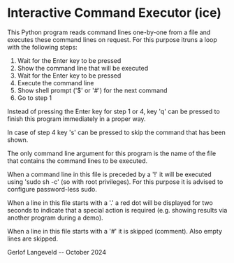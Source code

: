 # Interactive Command Executor (ice)

This Python program reads command lines one-by-one from a file and executes these command lines on request. For this purpose itruns a loop with the following steps:

1. Wait for the Enter key to be pressed
2. Show the command line that will be executed
3. Wait for the Enter key to be pressed
4. Execute the command line
5. Show shell prompt ('$' or '#') for the next command
6. Go to step 1

Instead of pressing the Enter key for step 1 or 4, key 'q' can be pressed to finish this program immediately in a proper way.

In case of step 4 key 's' can be pressed to skip the command that has been shown.

The only command line argument for this program is the name of the file that contains the command lines to be executed.

When a command line in this file is preceded by a '!' it will be executed using 'sudo sh -c' (so with root privileges). For this purpose it is advised to configure password-less sudo.

When a line in this file starts with a '.' a red dot will be displayed for two seconds to indicate that a special action is required (e.g. showing results via another program during a demo).

When a line in this file starts with a '#' it is skipped (comment). Also empty lines are skipped.

Gerlof Langeveld -- October 2024
